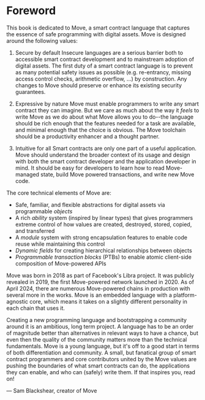 # Foreword

This book is dedicated to Move, a smart contract language that captures the essence of safe programming with digital assets. Move is designed around the following values:

1. Secure by default
Insecure languages are a serious barrier both to accessible smart contract development and to mainstream adoption of digital assets. The first duty of a smart contract language is to prevent as many potential safety issues as possible (e.g. re-entrancy, missing access control checks, arithmetic overflow, ...) by construction. Any changes to Move should preserve or enhance its existing security guarantees.

2. Expressive by nature
Move must enable programmers to write any smart contract they can imagine. But we care as much about the way it *feels* to write Move as we do about what Move allows you to do--the language should be rich enough that the features needed for a task are available, and minimal enough that the choice is obvious. The Move toolchain should be a productivity enhancer and a thought partner.

3. Intuitive for all
Smart contracts are only one part of a useful application. Move should understand the broader context of its usage and design with both the smart contract developer and the application developer in mind. It should be easy for developers to learn how to read Move-managed state, build Move powered transactions, and write new Move code.

The core technical elements of Move are:
- Safe, familiar, and flexible abstractions for digital assets via programmable *objects*
- A rich *ability* system (inspired by linear types) that gives programmers extreme control of how values are created, destroyed, stored, copied, and transferred
- A *module* system with strong encapsulation features to enable code reuse while maintaining this control
- *Dynamic fields* for creating hierarchical relationships between objects
- *Programmable transaction blocks* (PTBs) to enable atomic client-side composition of Move-powered APIs

Move was born in 2018 as part of Facebook's Libra project. It was publicly revealed in 2019, the first Move-powered network launched in 2020. As of April 2024, there are numerous Move-powered chains in production with several more in the works. Move is an embedded language with a platform-agnostic core, which means it takes on a slightly different personality in each chain that uses it.

Creating a new programming language and bootstrapping a community around it is an ambitious, long term project. A language has to be an order of magnitude better than alternatives in relevant ways to have a chance, but even then the quality of the community matters more than the technical fundamentals. Move is a young language, but it's off to a good start in terms of both differentiation and community. A small, but fanatical group of smart contract programmers and core contributors united by the Move values are pushing the boundaries of what smart contracts can do, the applications they can enable, and who can (safely) write them. If that inspires you, read on!

— Sam Blackshear, creator of Move
